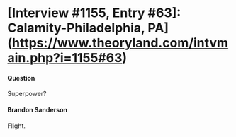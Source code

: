 # [Interview #1155, Entry #63]: Calamity-Philadelphia, PA](https://www.theoryland.com/intvmain.php?i=1155#63)

#### Question

Superpower?

#### Brandon Sanderson

Flight.

